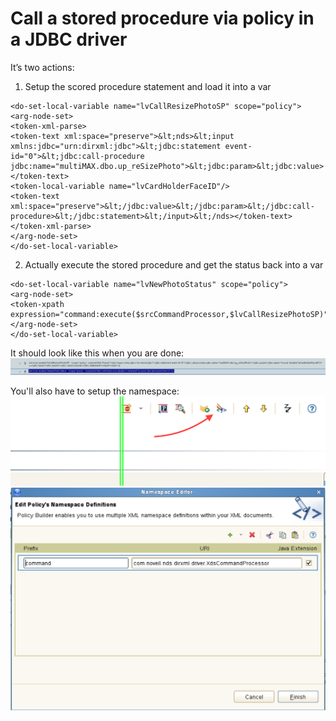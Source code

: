 # Call a stored procedure via policy in a JDBC driver

It’s two actions:

1) Setup the scored procedure statement and load it into a var
```
<do-set-local-variable name="lvCallResizePhotoSP" scope="policy">
<arg-node-set>
<token-xml-parse>
<token-text xml:space="preserve">&lt;nds>&lt;input xmlns:jdbc="urn:dirxml:jdbc">&lt;jdbc:statement event-id="0">&lt;jdbc:call-procedure jdbc:name="multiMAX.dbo.up_reSizePhoto">&lt;jdbc:param>&lt;jdbc:value></token-text>
<token-local-variable name="lvCardHolderFaceID"/>
<token-text xml:space="preserve">&lt;/jdbc:value>&lt;/jdbc:param>&lt;/jdbc:call-procedure>&lt;/jdbc:statement>&lt;/input>&lt;/nds></token-text>
</token-xml-parse>
</arg-node-set>
</do-set-local-variable>
```
2) Actually execute the stored procedure and get the status back into a var
```
<do-set-local-variable name="lvNewPhotoStatus" scope="policy">
<arg-node-set>
<token-xpath expression="command:execute($srcCommandProcessor,$lvCallResizePhotoSP)"/>
</arg-node-set>
</do-set-local-variable>
```
It should look like this when you are done:
<img src="actions.png">

You'll also have to setup the namespace:
<img src="namespaceBtn.png">
<img src="namespace.png">

